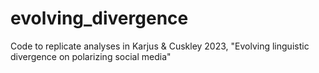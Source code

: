 # evolving_divergence
Code to replicate analyses in Karjus &amp; Cuskley 2023, "Evolving linguistic divergence on polarizing social media"
